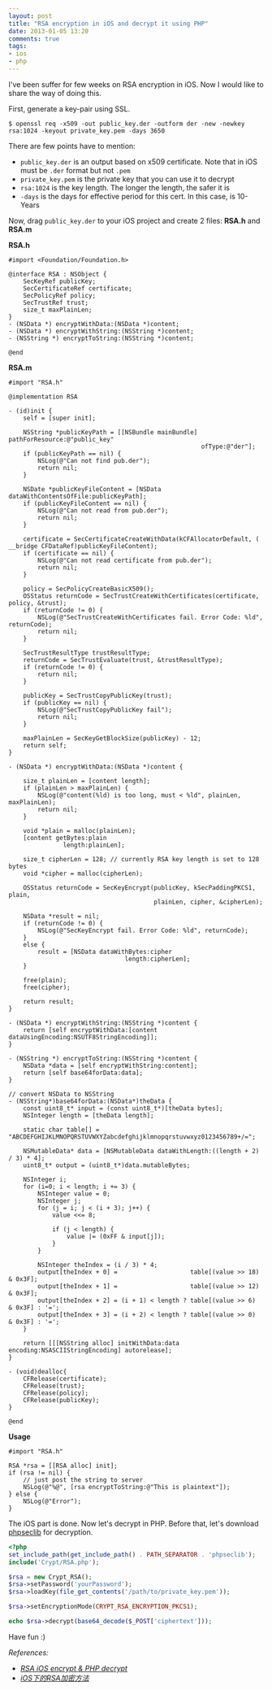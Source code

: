 ```yaml
---
layout: post
title: "RSA encryption in iOS and decrypt it using PHP"
date: 2013-01-05 13:20
comments: true
tags: 
- ios
- php
---
```


I've been suffer for few weeks on RSA encryption in iOS. Now I would like to share the way of doing this.

First, generate a key-pair using SSL.

```
$ openssl req -x509 -out public_key.der -outform der -new -newkey rsa:1024 -keyout private_key.pem -days 3650
```

There are few points have to mention:

- `public_key.der` is an output based on x509 certificate. Note that in iOS must be `.der` format but not `.pem`
- `private_key.pem` is the private key that you can use it to decrypt
- `rsa:1024` is the key length. The longer the length, the safer it is
- `-days` is the days for effective period for this cert. In this case, is 10-Years

Now, drag `public_key.der` to your iOS project and create 2 files: **RSA.h** and **RSA.m**

**RSA.h**

```obj-c
#import <Foundation/Foundation.h>

@interface RSA : NSObject {
    SecKeyRef publicKey;
    SecCertificateRef certificate;
    SecPolicyRef policy;
    SecTrustRef trust;
    size_t maxPlainLen;
}
- (NSData *) encryptWithData:(NSData *)content;
- (NSData *) encryptWithString:(NSString *)content;
- (NSString *) encryptToString:(NSString *)content;

@end
```

**RSA.m**

```obj-c
#import "RSA.h"

@implementation RSA
 
- (id)init {
    self = [super init];
     
    NSString *publicKeyPath = [[NSBundle mainBundle] pathForResource:@"public_key"
                                                     ofType:@"der"];
    if (publicKeyPath == nil) {
        NSLog(@"Can not find pub.der");
        return nil;
    }
     
    NSDate *publicKeyFileContent = [NSData dataWithContentsOfFile:publicKeyPath];
    if (publicKeyFileContent == nil) {
        NSLog(@"Can not read from pub.der");
        return nil;
    }
     
    certificate = SecCertificateCreateWithData(kCFAllocatorDefault, ( __bridge CFDataRef)publicKeyFileContent);
    if (certificate == nil) {
        NSLog(@"Can not read certificate from pub.der");
        return nil;
    }
     
    policy = SecPolicyCreateBasicX509();
    OSStatus returnCode = SecTrustCreateWithCertificates(certificate, policy, &trust);
    if (returnCode != 0) {
        NSLog(@"SecTrustCreateWithCertificates fail. Error Code: %ld", returnCode);
        return nil;
    }
     
    SecTrustResultType trustResultType;
    returnCode = SecTrustEvaluate(trust, &trustResultType);
    if (returnCode != 0) {
        return nil;
    }
     
    publicKey = SecTrustCopyPublicKey(trust);
    if (publicKey == nil) {
        NSLog(@"SecTrustCopyPublicKey fail");
        return nil;
    }
     
    maxPlainLen = SecKeyGetBlockSize(publicKey) - 12;
    return self;
}
 
- (NSData *) encryptWithData:(NSData *)content {
     
    size_t plainLen = [content length];
    if (plainLen > maxPlainLen) {
        NSLog(@"content(%ld) is too long, must < %ld", plainLen, maxPlainLen);
        return nil;
    }
     
    void *plain = malloc(plainLen);
    [content getBytes:plain
               length:plainLen];
     
    size_t cipherLen = 128; // currently RSA key length is set to 128 bytes
    void *cipher = malloc(cipherLen);
     
    OSStatus returnCode = SecKeyEncrypt(publicKey, kSecPaddingPKCS1, plain,
                                        plainLen, cipher, &cipherLen);
     
    NSData *result = nil;
    if (returnCode != 0) {
        NSLog(@"SecKeyEncrypt fail. Error Code: %ld", returnCode);
    }
    else {
        result = [NSData dataWithBytes:cipher
                                length:cipherLen];
    }
     
    free(plain);
    free(cipher);
     
    return result;
}
 
- (NSData *) encryptWithString:(NSString *)content {
    return [self encryptWithData:[content dataUsingEncoding:NSUTF8StringEncoding]];
}

- (NSString *) encryptToString:(NSString *)content {
    NSData *data = [self encryptWithString:content];
    return [self base64forData:data];
}

// convert NSData to NSString
- (NSString*)base64forData:(NSData*)theData {
    const uint8_t* input = (const uint8_t*)[theData bytes];
    NSInteger length = [theData length];

    static char table[] = "ABCDEFGHIJKLMNOPQRSTUVWXYZabcdefghijklmnopqrstuvwxyz0123456789+/=";

    NSMutableData* data = [NSMutableData dataWithLength:((length + 2) / 3) * 4];
    uint8_t* output = (uint8_t*)data.mutableBytes;

    NSInteger i;
    for (i=0; i < length; i += 3) {
        NSInteger value = 0;
        NSInteger j;
        for (j = i; j < (i + 3); j++) {
            value <<= 8;

            if (j < length) {
                value |= (0xFF & input[j]);
            }
        }

        NSInteger theIndex = (i / 3) * 4;
        output[theIndex + 0] =                    table[(value >> 18) & 0x3F];
        output[theIndex + 1] =                    table[(value >> 12) & 0x3F];
        output[theIndex + 2] = (i + 1) < length ? table[(value >> 6)  & 0x3F] : '=';
        output[theIndex + 3] = (i + 2) < length ? table[(value >> 0)  & 0x3F] : '=';
    }

    return [[[NSString alloc] initWithData:data encoding:NSASCIIStringEncoding] autorelease];
}
 
- (void)dealloc{
    CFRelease(certificate);
    CFRelease(trust);
    CFRelease(policy);
    CFRelease(publicKey);
}
 
@end
```

**Usage**

```obj-c
#import "RSA.h"

RSA *rsa = [[RSA alloc] init];
if (rsa != nil) {
    // just post the string to server
    NSLog(@"%@", [rsa encryptToString:@"This is plaintext"]);
} else {
    NSLog(@"Error");
}
```

The iOS part is done. Now let's decrypt in PHP. Before that, let's download [phpseclib](http://phpseclib.sourceforge.net/) for decryption.

```php
<?php
set_include_path(get_include_path() . PATH_SEPARATOR . 'phpseclib');
include('Crypt/RSA.php');

$rsa = new Crypt_RSA();
$rsa->setPassword('yourPassword');
$rsa->loadKey(file_get_contents('/path/to/private_key.pem'));

$rsa->setEncryptionMode(CRYPT_RSA_ENCRYPTION_PKCS1);

echo $rsa->decrypt(base64_decode($_POST['ciphertext']));
```

Have fun :)

_References:_

- _[RSA iOS encrypt & PHP decrypt](http://stackoverflow.com/questions/14018651/rsa-ios-encrypt-php-decrypt)_
- _[iOS下的RSA加密方法](http://blog.iamzsx.me/show.html?id=155002)_
